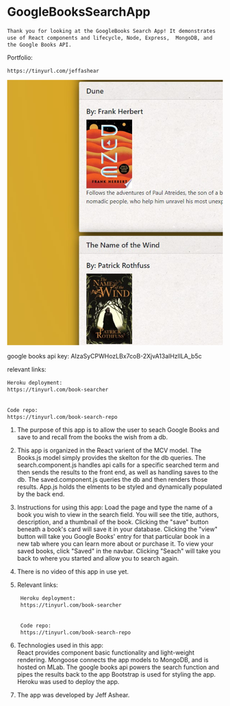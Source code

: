 # GoogleBooksSearchApp
    Thank you for looking at the GoogleBooks Search App! It demonstrates use of React components and lifecycle, Node, Express,  MongoDB, and the Google Books API.

Portfolio:

    https://tinyurl.com/jeffashear


![Welcome](./client/src/styling/images/bookSearch.jpg)


google books api key:
AIzaSyCPWHozLBx7coB-2XjvA13alHzllLA_b5c

relevant links:

    Heroku deployment:
    https://tinyurl.com/book-searcher


    Code repo: 
    https://tinyurl.com/book-search-repo
    


1. The purpose of this app is to allow the user to seach Google Books and save to and recall from the books the wish from a db.

2. This app is organized in the React varient of the MCV model.  The Books.js model simply provides the skelton for the db queries.  The search.component.js handles api calls for a specific searched term and then sends the results to the front end, as well as handling saves to the db.  The saved.component.js queries the db and then renders those results.  App.js holds the elments to be styled and dynamically populated by the back end.

3.  Instructions for using this app:  Load the page and type the name of a book you wish to view in the search field.  You will see the title, authors, description, and a thumbnail of the book.  Clicking the "save" button beneath a book's card will save it in your database.  Clicking the "view" button will take you Google Books' entry for that particular book in a new tab where you can learn more about or purchase it.  To view your saved books, click "Saved" in the navbar.  Clicking "Seach" will take you back to where you started and allow you to search again.

4. There is no video of this app in use yet.

5. Relevant links:

        Heroku deployment:
        https://tinyurl.com/book-searcher


        Code repo: 
        https://tinyurl.com/book-search-repo

6. Technologies used in this app:  
        React provides component basic functionality and light-weight rendering.
        Mongoose connects the app models to MongoDB, and is hosted on MLab.
        The google books api powers the search function and pipes the results back to the app
        Bootstrap is used for styling the app.
        Heroku was used to deploy the app.

7. The app was developed by Jeff Ashear.